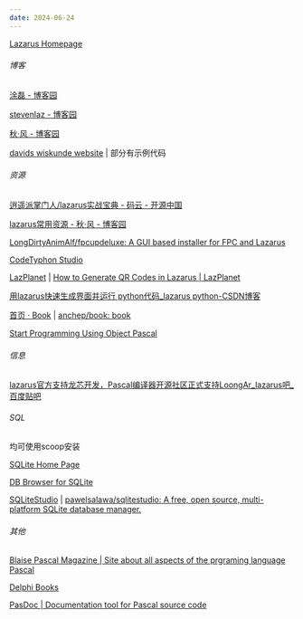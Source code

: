 ```yaml
---
date: 2024-06-24
---
```


[Lazarus Homepage](https://www.lazarus-ide.org/)

###### 博客

[涂磊 - 博客园](https://www.cnblogs.com/tulater)

[stevenlaz - 博客园](https://www.cnblogs.com/stevenlaz)

[秋·风 - 博客园](https://www.cnblogs.com/qiufeng2014)

[davids wiskunde website](https://davdata.nl/) | 部分有示例代码

###### 资源

[逍遥派掌门人/lazarus实战宝典 - 码云 - 开源中国](https://gitee.com/cnlazarus/lazarusShiZhanBaoDian/tree/master/)

[lazarus常用资源 - 秋·风 - 博客园](https://www.cnblogs.com/qiufeng2014/p/16200673.html)

[LongDirtyAnimAlf/fpcupdeluxe: A GUI based installer for FPC and Lazarus](https://github.com/LongDirtyAnimAlf/fpcupdeluxe)

[CodeTyphon Studio](https://www.pilotlogic.com/sitejoom/index.php/projects/codetyphon-studio.html)

[LazPlanet](https://lazplanet.gitlab.io/) | [How to Generate QR Codes in Lazarus | LazPlanet](https://lazplanet.gitlab.io/2021/12/generate-qr-codes.html)

[用lazarus快速生成界面并运行 python代码_lazarus python-CSDN博客](https://blog.csdn.net/bq_cui/article/details/100150329)

[首页 · Book](https://www.280i.com/book/) | [anchep/book: book](https://github.com/anchep/book)

[Start Programming Using Object Pascal](http://code.sd/startprog/)

###### 信息

[lazarus官方支持龙芯开发，Pascal编译器开源社区正式支持LoongAr_lazarus吧_百度贴吧](https://tieba.baidu.com/p/8339792129)

###### SQL

均可使用scoop安装

[SQLite Home Page](https://www.sqlite.org/index.html)

[DB Browser for SQLite](https://sqlitebrowser.org/)

[SQLiteStudio](https://sqlitestudio.pl/) | [pawelsalawa/sqlitestudio: A free, open source, multi-platform SQLite database manager.](https://github.com/pawelsalawa/sqlitestudio)

###### 其他

[Blaise Pascal Magazine | Site about all aspects of the prgraming language Pascal](https://www.blaisepascalmagazine.eu/en/)

[Delphi Books](https://delphi-books.com/en/index.html)

[PasDoc | Documentation tool for Pascal source code](https://pasdoc.github.io/)